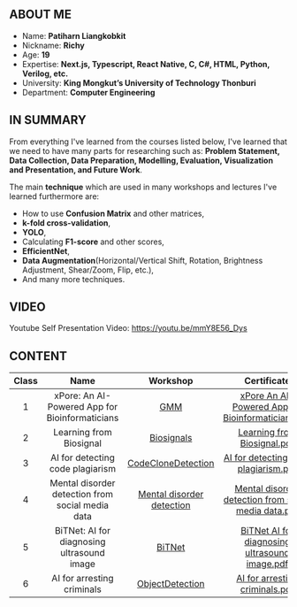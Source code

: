## ABOUT ME
- Name: **Patiharn Liangkobkit**
- Nickname: **Richy**
- Age: **19**
- Expertise: **Next.js, Typescript, React Native, C, C#, HTML, Python, Verilog, etc.**
- University: **King Mongkut’s University of Technology Thonburi**
- Department: **Computer Engineering**

## IN SUMMARY
From everything I've learned from the courses listed below, I've learned that we need to have many parts for researching such as: **Problem Statement, Data Collection, Data Preparation, Modelling, Evaluation, Visualization and Presentation, and Future Work**. 

The main **technique** which are used in many workshops and lectures I've learned furthermore are: 
- How to use **Confusion Matrix** and other matrices,
- **k-fold cross-validation**,
- **YOLO**,
- Calculating **F1-score** and other scores,
- **EfficientNet**,
- **Data Augmentation**(Horizontal/Vertical Shift, Rotation, Brightness Adjustment, Shear/Zoom, Flip, etc.),
- And many more techniques.

## VIDEO
Youtube Self Presentation Video: https://youtu.be/mmY8E56_Dys

## CONTENT
| Class |                       Name                       | Workshop | Certificate |
|:-----:|:------------------------------------------------:|:--------:|:-------:|
|   1   |  xPore: An AI-Powered App for Bioinformaticians  | [GMM](https://colab.research.google.com/drive/1napXqlp-yITctng-8D4RcQgAUNzWfmLy?usp=sharing) |   [xPore An AI-Powered App for Bioinformaticians.pdf](https://github.com/user-attachments/files/18112330/xPore.An.AI-Powered.App.for.Bioinformaticians.pdf) |
|   2   |              Learning from Biosignal             | [Biosignals](https://github.com/Richyboy170/Patiharn-Liangkobkit-S0238-Personal-AI/tree/0e6888a627d4ad7df23d662cb9222ce2223ea0d0/pmub-learning-biosignals-main%20final) |   [Learning from Biosignal.pdf](https://github.com/user-attachments/files/18112342/Learning.from.Biosignal.pdf) |
|   3   |         AI for detecting code plagiarism         | [CodeCloneDetection](https://colab.research.google.com/drive/1Cp1UoTe00ELX20z0eunLwTzScZ_StBbW#scrollTo=PyVpQplrYhxX) |  [AI for detecting code plagiarism.pdf](https://github.com/user-attachments/files/18112344/AI.for.detecting.code.plagiarism.pdf) |
|   4   | Mental disorder detection from social media data | [Mental disorder detection](https://colab.research.google.com/drive/1hukWxF6oCwsB8BPr8TySdiQFX91FVqec?usp=drive_open#scrollTo=naDtu7hvKCyp) |    [Mental disorder detection from social media data.pdf](https://github.com/user-attachments/files/18112349/Mental.disorder.detection.from.social.media.data.pdf) |
|   5   |    BiTNet: AI for diagnosing ultrasound image    |     [BiTNet](https://colab.research.google.com/drive/1U_OE1uJYaiBvn08gs3mDvBD4ZljreDnH#scrollTo=paAgD3V_LKI9)   |   [BiTNet AI for diagnosing ultrasound image.pdf](https://github.com/user-attachments/files/18112351/BiTNet.AI.for.diagnosing.ultrasound.image.pdf) |
|   6   |            AI for arresting criminals            | [ObjectDetection](https://colab.research.google.com/drive/1fQ6vb0-yiw0sK2KfFL-VYG3ZT468Yniw)    |   [AI for arresting criminals.pdf](https://github.com/user-attachments/files/18112353/AI.for.arresting.criminals.pdf)   |


